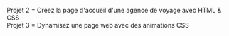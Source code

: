 Projet 2 = Créez la page d'accueil d'une agence de voyage avec HTML & CSS<br>
Projet 3 = Dynamisez une page web avec des animations CSS
